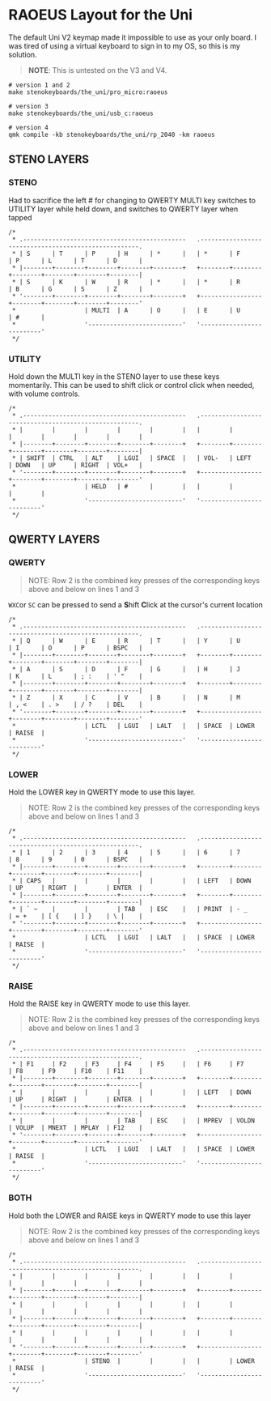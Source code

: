 # RAOEUS Layout for the Uni

The default Uni V2 keymap made it impossible to use as your only board. I was tired of using a virtual keyboard to sign in to my OS, so this is my solution.

> **NOTE**: This is untested on the V3 and V4.

    # version 1 and 2
    make stenokeyboards/the_uni/pro_micro:raoeus

    # version 3
    make stenokeyboards/the_uni/usb_c:raoeus

    # version 4
    qmk compile -kb stenokeyboards/the_uni/rp_2040 -km raoeus

## STENO LAYERS

### STENO
Had to sacrifice the left # for changing to QWERTY
MULTI key switches to UTILITY layer while held down, and switches to QWERTY layer when tapped

    /* 
     * .---------------------------------------------   .-----------------------------------------------------.
     * | S      | T      | P      | H      | *      |   | *      | F      | P      | L      | T      | D      |
     * |--------+--------+--------+--------+--------+   +--------+--------+--------+--------+--------+--------|
     * | S      | K      | W      | R      | *      |   | *      | R      | B      | G      | S      | Z      |
     * '--------+--------+--------+--------+--------+   +-----------------+--------+--------+--------+--------'
     *                   | MULTI  | A      | O      |   | E      | U      | #      | 
     *                   '--------------------------'   '--------------------------'
     */

### UTILITY
Hold down the MULTI key in the STENO layer to use these keys momentarily. This can be used to shift click or control click when needed, with volume controls.

    /* 
     * .---------------------------------------------   .-----------------------------------------------------.
     * |        |        |        |        |        |   |        |        |        |        |        |        |
     * |--------+--------+--------+--------+--------+   +--------+--------+--------+--------+--------+--------|
     * | SHIFT  | CTRL   | ALT    | LGUI   | SPACE  |   | VOL-   | LEFT   | DOWN   | UP     | RIGHT  | VOL+   |
     * '--------+--------+--------+--------+--------+   +-----------------+--------+--------+--------+--------'
     *                   | HELD   | #      |        |   |        |        |        | 
     *                   '--------------------------'   '--------------------------'
     */

## QWERTY LAYERS

### QWERTY

> NOTE: Row 2 is the combined key presses of the corresponding keys above and below on lines 1 and 3

`WXC`or `SC` can be pressed to send a **S**hift **C**lick at the cursor's current location

    /*
     * .---------------------------------------------   .-----------------------------------------------------.
     * | Q      | W      | E      | R      | T      |   | Y      | U      | I      | O      | P      | BSPC   |
     * |--------+--------+--------+--------+--------+   +--------+--------+--------+--------+--------+--------|
     * | A      | S      | D      | F      | G      |   | H      | J      | K      | L      | ; :    | ' "    |
     * |--------+--------+--------+--------+--------+   +--------+--------+--------+--------+--------+--------|
     * | Z      | X      | C      | V      | B      |   | N      | M      | , <    | . >    | / ?    | DEL    |
     * '--------+--------+--------+--------+--------+   +-----------------+--------+--------+--------+--------'
     *                   | LCTL   | LGUI   | LALT   |   | SPACE  | LOWER  | RAISE  | 
     *                   '--------------------------'   '--------------------------'
     */

### LOWER

Hold the LOWER key in QWERTY mode to use this layer.

> NOTE: Row 2 is the combined key presses of the corresponding keys above and below on lines 1 and 3

    /* 
     * .---------------------------------------------   .-----------------------------------------------------.
     * | 1      | 2      | 3      | 4      | 5      |   | 6      | 7      | 8      | 9      | 0      | BSPC   |
     * |--------+--------+--------+--------+--------+   +--------+--------+--------+--------+--------+--------|
     * | CAPS   |        |        |        |        |   | LEFT   | DOWN   | UP     | RIGHT  |        | ENTER  |
     * |--------+--------+--------+--------+--------+   +--------+--------+--------+--------+--------+--------|
     * | ` ~    |        |        | TAB    | ESC    |   | PRINT  | - _    | = +    | [ {    | ] }    | \ |    |
     * '--------+--------+--------+--------+--------+   +-----------------+--------+--------+--------+--------'
     *                   | LCTL   | LGUI   | LALT   |   | SPACE  | LOWER  | RAISE  | 
     *                   '--------------------------'   '--------------------------'
     */

### RAISE

Hold the RAISE key in QWERTY mode to use this layer.

> NOTE: Row 2 is the combined key presses of the corresponding keys above and below on lines 1 and 3

    /* 
     * .---------------------------------------------   .-----------------------------------------------------.
     * | F1     | F2     | F3     | F4     | F5     |   | F6     | F7     | F8     | F9     | F10    | F11    |
     * |--------+--------+--------+--------+--------+   +--------+--------+--------+--------+--------+--------|
     * |        |        |        |        |        |   | LEFT   | DOWN   | UP     | RIGHT  |        | ENTER  |
     * |--------+--------+--------+--------+--------+   +--------+--------+--------+--------+--------+--------|
     * |        |        |        | TAB    | ESC    |   | MPREV  | VOLDN  | VOLUP  | MNEXT  | MPLAY  | F12    |
     * '--------+--------+--------+--------+--------+   +-----------------+--------+--------+--------+--------'
     *                   | LCTL   | LGUI   | LALT   |   | SPACE  | LOWER  | RAISE  | 
     *                   '--------------------------'   '--------------------------'
     */

### BOTH

Hold both the LOWER and RAISE keys in QWERTY mode to use this layer

> NOTE: Row 2 is the combined key presses of the corresponding keys above and below on lines 1 and 3

    /* 
     * .---------------------------------------------   .-----------------------------------------------------.
     * |        |        |        |        |        |   |        |        |        |        |        |        |
     * |--------+--------+--------+--------+--------+   +--------+--------+--------+--------+--------+--------|
     * |        |        |        |        |        |   |        |        |        |        |        |        |
     * |--------+--------+--------+--------+--------+   +--------+--------+--------+--------+--------+--------|
     * |        |        |        |        |        |   |        |        |        |        |        |        |
     * '--------+--------+--------+--------+--------+   +-----------------+--------+--------+--------+--------'
     *                   | STENO  |        |        |   |        | LOWER  | RAISE  | 
     *                   '--------------------------'   '--------------------------'
     */
